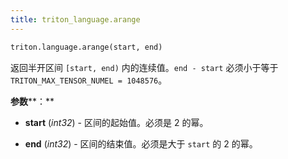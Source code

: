 ```yaml
---
title: triton_language.arange
---
```


```python
triton.language.arange(start, end)
```


返回半开区间 `[start, end)` 内的连续值。`end - start` 必须小于等于 `TRITON_MAX_TENSOR_NUMEL = 1048576`。


**参数****：**

* **start** (*int32*) - 区间的起始值。必须是 2 的幂。

* **end** (*int32*) - 区间的结束值。必须是大于 `start` 的 2 的幂。

